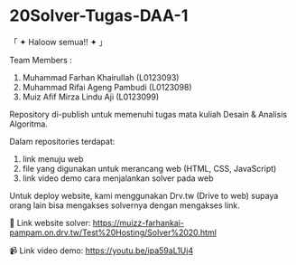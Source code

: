 # 20Solver-Tugas-DAA-1

「 ✦ Haloow semua!! ✦ 」

Team Members :
1. Muhammad Farhan Khairullah      (L0123093)
2. Muhammad Rifai Ageng Pambudi    (L0123098)
3. Muiz Afif Mirza Lindu Aji       (L0123099)

Repository di-publish untuk memenuhi tugas mata kuliah Desain & Analisis Algoritma.

Dalam repositories terdapat:
1. link menuju web
2. file yang digunakan untuk merancang web (HTML, CSS, JavaScript)
3. link video demo cara menjalankan solver pada web

Untuk deploy website, kami menggunakan Drv.tw (Drive to web) supaya orang lain bisa mengakses solvernya dengan mengakses link.

🔗 Link website solver: https://muizz-farhankai-pampam.on.drv.tw/Test%20Hosting/Solver%2020.html

📹 Link video demo: https://youtu.be/ipa59aL1Uj4
